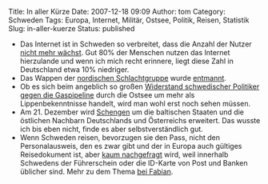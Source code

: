 Title: In aller Kürze
Date: 2007-12-18 09:09
Author: tom
Category: Schweden
Tags: Europa, Internet, Militär, Ostsee, Politik, Reisen, Statistik
Slug: in-aller-kuerze
Status: published

-   Das Internet ist in Schweden so verbreitet, dass die Anzahl der
    Nutzer [nicht mehr
    wächst](http://www.scb.se/templates/PlanerPublicerat/ViewInfo.aspx?publobjid=7061).
    Gut 80% der Menschen nutzen das Internet hierzulande und wenn ich
    mich recht erinnere, liegt diese Zahl in Deutschland etwa 10%
    niedriger.
-   Das Wappen der [nordischen
    Schlachtgruppe](http://www.fiket.de/2007/04/16/nordische-schlachtgruppe/)
    wurde [entmannt](http://blog.zeit.de/sex/?p=475).
-   Ob es sich beim angeblich so großen [Widerstand schwedischer
    Politiker gegen die
    Gaspipeline](http://www.sr.se/cgi-bin/international/nyhetssidor/artikel.asp?nyheter=1&programid=2108&Artikel=1781957)
    durch die Ostsee um mehr als Lippenbekenntnisse handelt, wird man
    wohl erst noch sehen müssen.
-   Am 21. Dezember wird
    [Schengen](http://de.wikipedia.org/wiki/Schengener_Abkommen) um die
    baltischen Staaten und die östlichen Nachbarn Deutschlands und
    Österreichs erweitert. Das wusste ich bis eben nicht, finde es aber
    selbstverständlich gut.
-   Wenn Schweden reisen, bevorzugen sie den Pass, nicht den
    Personalausweis, den es zwar gibt und der in Europa auch gültiges
    Reisedokument ist, aber [kaum
    nachgefragt](http://www.dn.se/DNet/jsp/polopoly.jsp?d=554&a=725769)
    wird, weil innerhalb Schwedens der Führerschein oder die ID-Karte
    von Post und Banken üblicher sind. Mehr zu dem Thema [bei
    Fabian](http://hansbaer.p1atin.de/?p=417).

